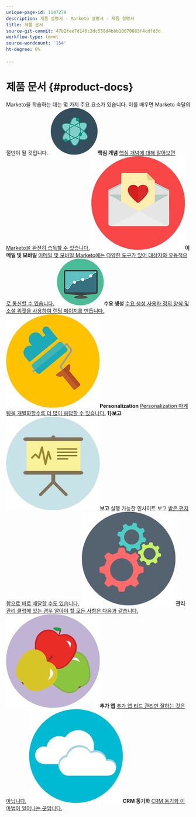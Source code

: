 ```yaml
---
unique-page-id: 1147279
description: 제품 설명서 - Marketo 설명서 - 제품 설명서
title: 제품 문서
source-git-commit: 47b2fee7d146c3dc558d4bbb10070683f4cdfd3d
workflow-type: tm+mt
source-wordcount: '154'
ht-degree: 0%

---
```



# 제품 문서 {#product-docs}

Marketo을 학습하는 데는 몇 가지 주요 요소가 있습니다. 이를 배우면 Marketo 숙달의 절반이 될 것입니다.
**&#x200B; ![핵심 개념](assets/education-science-12.png)핵심 개념** [핵심 개념에 대해 알아보면 Marketo을 완전히 습득할 수 있습니다.](product-docs/core-marketo-concepts.md)     **&#x200B; ![이메일 및 모바일](assets/valentine-day-10.png)이메일 및 모바일** [이메일 및 모바일 Marketo에는 다양한 도구가 있어 대상자와 유동적으로 통신할 수 있습니다.](https://docs.marketo.com/pages/viewpage.action?pageId=557076)     **&#x200B; ![수요 생성](assets/seo-04.png)수요 생성** [수요 생성 사용자 정의 양식 및 소셜 위젯을 사용하여 랜딩 페이지를 만듭니다.](product-docs/demand-generation.md)     **&#x200B; ![Personalization](assets/graphic-design-tools-19.png)Personalization** [Personalization 마케팅을 개별화할수록 더 많이 응답할 수 있습니다.](product-docs/personalization.md)     **1&rbrace;보고![&#128279;](assets/office-21.png)보고** 실행 가능한 인사이트 보고 [ 받은 편지함으로 바로 배달할 수도 있습니다.](product-docs/reporting.md)     **&#x200B; ![관리](assets/technology-08.png)관리** [관리 클럽에 있는 경우 알아야 할 모든 사항은 다음과 같습니다.](https://docs.marketo.com/display/DOCS/Administration)     **&#x200B; ![추가 앱](assets/food-10.png)추가 앱** [추가 앱 리드 관리만 잘하는 것은 아닙니다.](product-docs/additional-apps.md)     **&#x200B; ![CRM 동기화](assets/seo-33.png)CRM 동기화** [CRM 동기화 이 마법이 일어나는 곳입니다.](product-docs/crm-sync.md)